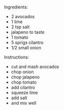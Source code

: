 Ingredients:
- 2 avocados
- 1 lime
- 2 tsp salt
- jalapeno to taste
- 1 tomato
- 5 sprigs cilantro
- 1/2 small onion

Instructions:
- cut and mash avocados
- chop onion
- chop jalapeno
- chop tomato
- add cilantro
- squeeze lime
- add salt
- and mix well
